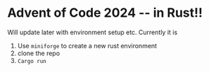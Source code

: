 # Advent of Code 2024 -- in Rust!!

Will update later with environment setup etc. Currently it is

1. Use `miniforge` to create a new rust environment
2. clone the repo
3. `Cargo run`
